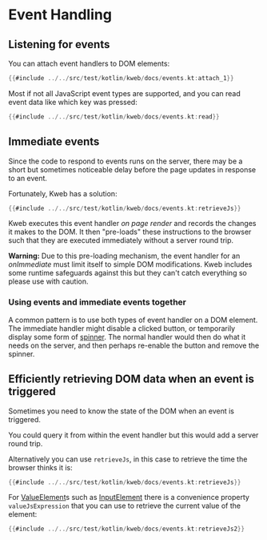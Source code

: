 # Event Handling

<!-- toc -->

## Listening for events

You can attach event handlers to DOM elements:

```kotlin
{{#include ../../src/test/kotlin/kweb/docs/events.kt:attach_1}}
```

Most if not all JavaScript event types are supported, and you can read
event data like which key was pressed:

```kotlin
{{#include ../../src/test/kotlin/kweb/docs/events.kt:read}}
```

## Immediate events

Since the code to respond to events runs on the server, there may be a
short but sometimes noticeable delay before the page updates in response
to an event.

Fortunately, Kweb has a solution:

```kotlin
{{#include ../../src/test/kotlin/kweb/docs/events.kt:retrieveJs}}
```

Kweb executes this event handler *on page render* and records the
changes it makes to the DOM. It then \"pre-loads\" these instructions to
the browser such that they are executed immediately without a server
round trip.

**Warning:** Due to this pre-loading mechanism, the event handler for an
*onImmediate* must limit itself to simple DOM modifications. Kweb
includes some runtime safeguards against this but they can't catch
everything so please use with caution.

### Using events and immediate events together

A common pattern is to use both types of event handler on a DOM element.
The immediate handler might disable a clicked button, or temporarily
display some form of [spinner](https://loading.io/css/). The normal
handler would then do what it needs on the server, and then perhaps
re-enable the button and remove the spinner.

## Efficiently retrieving DOM data when an event is triggered

Sometimes you need to know the state of the DOM when an event is triggered.

You could query it from within the event handler but this would add a server 
round trip. 

Alternatively you can use `retrieveJs`, in this case to retrieve
the time the browser thinks it is:

```kotlin
{{#include ../../src/test/kotlin/kweb/docs/events.kt:retrieveJs}}
```

For [ValueElement](https://docs.kweb.io/api/kweb-core/kweb/-value-element/index.html)s
such as [InputElement](https://docs.kweb.io/api/kweb-core/kweb/-input-element/index.html)
there is a convenience property `valueJsExpression` that you can use to retrieve
the current value of the element:

```kotlin
{{#include ../../src/test/kotlin/kweb/docs/events.kt:retrieveJs2}}
```